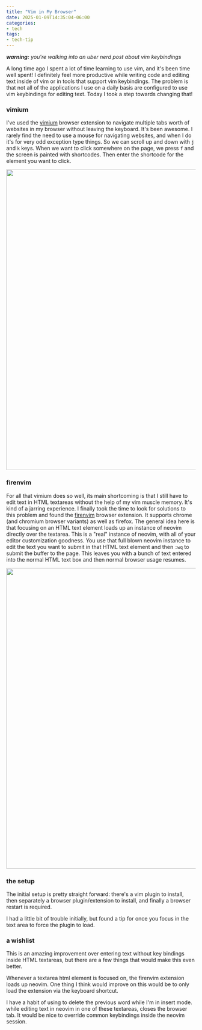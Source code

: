 ```yaml
---
title: "Vim in My Browser"
date: 2025-01-09T14:35:04-06:00
categories:
- tech
tags:
- tech-tip
---
```


_**warning:** you're walking into an uber nerd post about vim keybindings_

A long time ago I spent a lot of time learning to use vim, and it's been time well spent!  I definitely feel more productive while writing code and editing text inside of vim or in tools that support vim keybindings.  The problem is that not all of the applications I use on a daily basis are configured to use vim keybindings for editing text.  Today I took a step towards changing that!

### vimium

I've used the [vimium](https://github.com/philc/vimium) browser extension to navigate multiple tabs worth of websites in my browser without leaving the keyboard.  It's been awesome.  I rarely find the need to use a mouse for navigating websites, and when I do it's for very odd exception type things.  So we can scroll up and down with `j` and `k` keys. When we want to click somewhere on the page, we press `f` and the screen is painted with shortcodes.  Then enter the shortcode for the element you want to click.

<img src="/images/screenshot-2025-01-09-18:52:33.png" alt="" width="800" />

### firenvim

For all that vimium does so well, its main shortcoming is that I still have to edit text in HTML textareas without the help of my vim muscle memory.  It's kind of a jarring experience.  I finally took the time to look for solutions to this problem and found the [firenvim](https://github.com/glacambre/firenvim) browser extension.  It supports chrome (and chromium browser variants) as well as firefox.  The general idea here is that focusing on an HTML text element loads up an instance of neovim directly over the textarea.  This is a "real" instance of neovim, with all of your editor customization goodness.  You use that full blown neovim instance to edit the text you want to submit in that HTML text element and then `:wq` to submit the buffer to the page.  This leaves you with a bunch of text entered into the normal HTML text box and then normal browser usage resumes.

<img src="/images/screenshot-2025-01-09-18:48:08.png" alt="" width="800" />


### the setup

The initial setup is pretty straight forward: there's a vim plugin to install, then separately a browser plugin/extension to install, and finally a browser restart is required.

I had a little bit of trouble initially, but found a tip for <C-e> once you focus in the text area to force the plugin to load.


### a wishlist

This is an amazing improvement over entering text without key bindings inside HTML textareas, but there are a few things that would make this even better.

Whenever a textarea html element is focused on, the firenvim extension loads up neovim.  One thing I think would improve on this would be to only load the extension via the <C-e> keyboard shortcut.

I have a habit of using <C-w> to delete the previous word while I'm in insert mode.  <C-w> while editing text in neovim in one of these textareas, closes the browser tab.  It would be nice to override common keybindings inside the neovim session.


